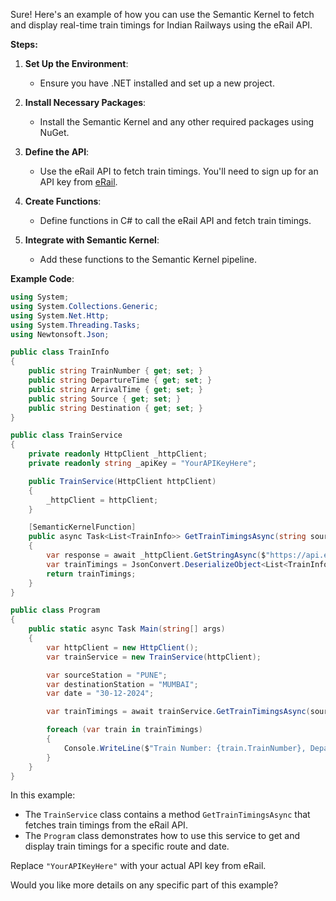 ﻿Sure! Here's an example of how you can use the Semantic Kernel to fetch and display real-time train timings for Indian Railways using the eRail API.

**Steps:**

1. **Set Up the Environment**:
   - Ensure you have .NET installed and set up a new project.

2. **Install Necessary Packages**:
   - Install the Semantic Kernel and any other required packages using NuGet.

3. **Define the API**:
   - Use the eRail API to fetch train timings. You'll need to sign up for an API key from [eRail](http://api.erail.in/auth/register).

4. **Create Functions**:
   - Define functions in C# to call the eRail API and fetch train timings.

5. **Integrate with Semantic Kernel**:
   - Add these functions to the Semantic Kernel pipeline.

**Example Code**:

```csharp
using System;
using System.Collections.Generic;
using System.Net.Http;
using System.Threading.Tasks;
using Newtonsoft.Json;

public class TrainInfo
{
    public string TrainNumber { get; set; }
    public string DepartureTime { get; set; }
    public string ArrivalTime { get; set; }
    public string Source { get; set; }
    public string Destination { get; set; }
}

public class TrainService
{
    private readonly HttpClient _httpClient;
    private readonly string _apiKey = "YourAPIKeyHere";

    public TrainService(HttpClient httpClient)
    {
        _httpClient = httpClient;
    }

    [SemanticKernelFunction]
    public async Task<List<TrainInfo>> GetTrainTimingsAsync(string sourceStation, string destinationStation, string date)
    {
        var response = await _httpClient.GetStringAsync($"https://api.erail.in/live-train-status/train/{sourceStation}/{destinationStation}/date/{date}/apikey/{_apiKey}/");
        var trainTimings = JsonConvert.DeserializeObject<List<TrainInfo>>(response);
        return trainTimings;
    }
}

public class Program
{
    public static async Task Main(string[] args)
    {
        var httpClient = new HttpClient();
        var trainService = new TrainService(httpClient);

        var sourceStation = "PUNE";
        var destinationStation = "MUMBAI";
        var date = "30-12-2024";

        var trainTimings = await trainService.GetTrainTimingsAsync(sourceStation, destinationStation, date);

        foreach (var train in trainTimings)
        {
            Console.WriteLine($"Train Number: {train.TrainNumber}, Departure: {train.DepartureTime}, Arrival: {train.ArrivalTime}, Source: {train.Source}, Destination: {train.Destination}");
        }
    }
}
```

In this example:
- The `TrainService` class contains a method `GetTrainTimingsAsync` that fetches train timings from the eRail API.
- The `Program` class demonstrates how to use this service to get and display train timings for a specific route and date.

Replace `"YourAPIKeyHere"` with your actual API key from eRail.

Would you like more details on any specific part of this example?